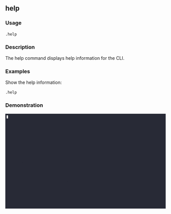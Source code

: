 ## help

### Usage

```text
.help
```

### Description

The help command displays help information for the CLI.

### Examples

Show the help information:

```text
.help
```

### Demonstration

![](./demo.gif)
